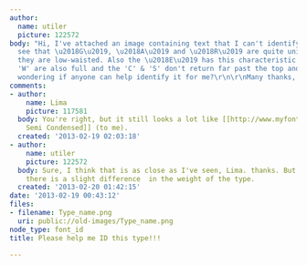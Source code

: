 ```yaml
---
author:
  name: utiler
  picture: 122572
body: "Hi, I've attached an image containing text that I can't identify. As you will
  see that \u2018G\u2019, \u2018A\u2019 and \u2018R\u2019 are quite unique in that
  they are low-waisted. Also the \u2018E\u2019 has this characteristic. The 'M' &
  'W' are also full and the 'C' & 'S' don't return far past the top and bottom line....\r\n\r\nI'm
  wondering if anyone can help identify it for me?\r\n\r\nMany thanks, Andrew"
comments:
- author:
    name: Lima
    picture: 117581
  body: You're right, but it still looks a lot like [[http://www.myfonts.com/fonts/adobe/myriad/|Myriad
    Semi Condensed]] (to me).
  created: '2013-02-19 02:03:18'
- author:
    name: utiler
    picture: 122572
  body: Sure, I think that is as close as I've seen, Lima. thanks. But I still think
    there is a slight difference  in the weight of the type.
  created: '2013-02-20 01:42:15'
date: '2013-02-19 00:43:12'
files:
- filename: Type_name.png
  uri: public://old-images/Type_name.png
node_type: font_id
title: Please help me ID this type!!!

---
```

